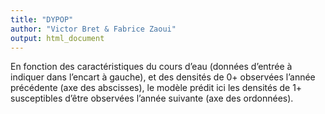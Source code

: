 ```yaml
---
title: "DYPOP"
author: "Victor Bret & Fabrice Zaoui"
output: html_document
---
```


En fonction des caractéristiques du cours d’eau (données d’entrée à indiquer dans l’encart à gauche), et des densités de 0+ observées l’année précédente (axe des abscisses), le modèle prédit ici les densités de 1+ susceptibles d’être observées l’année suivante (axe des ordonnées).

